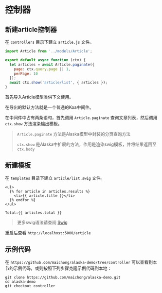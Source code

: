 # 控制器

## 新建article控制器

在 `controllers` 目录下建立 `article.js` 文件。

```js
import Article from '../models/Article';

export default async function (ctx) {
  let articles = await Article.paginate({
    page: ctx.query.page || 1,
    perPage: 10
  });
  await ctx.show('article/list', { articles });
}

```

首先导入Article模型类供下文使用。

在导出的默认方法就是一个普通的Koa中间件。

在中间件中占有两条语句，首先调用 `Article.paginate` 查询文章列表，然后调用 `ctx.show` 方法渲染输出模板。

> `Article.paginate` 方法是Alaska模型中封装的分页查询方法
> 
> `ctx.show` 是Alaska中扩展的方法，作用是渲染swig模板，并将结果返回至`ctx.body`


## 新建模板

在 `templates` 目录下建立 `article/list.swig` 文件。

```twig
<ul>
  {% for article in articles.results %}
    <li>{{ article.title }}</li>
  {% endfor %}
</ul>

Total:{{ articles.total }}
```

> 更多swig语法请查阅 [Swig](http://paularmstrong.github.io/swig/docs/)

重启后查看 `http://localhost:5000/article`

## 示例代码

在 `https://github.com/maichong/alaska-demo/tree/controller` 可以查看到本节的示例代码，或则按照下列步骤克隆示例代码到本地：

```
git clone https://github.com/maichong/alaska-demo.git
cd alaska-demo
git checkout controller
```

